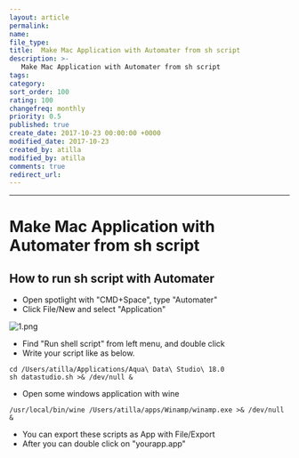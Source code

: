 ```yaml
---
layout: article
permalink:
name:
file_type:
title:  Make Mac Application with Automater from sh script
description: >-
   Make Mac Application with Automater from sh script
tags:  
category:  
sort_order: 100
rating: 100
changefreq: monthly
priority: 0.5
published: true
create_date: 2017-10-23 00:00:00 +0000
modified_date: 2017-10-23
created_by: atilla
modified_by: atilla
comments: true
redirect_url:
---
```

---

# Make Mac Application with Automater from sh script

## How to run sh script with Automater

- Open spotlight with "CMD+Space", type "Automater"
- Click File/New and select "Application"

![1.png]({{site.img}}/automater/1.png)


- Find "Run shell script" from left menu, and double click
- Write your script like as below.

```
cd /Users/atilla/Applications/Aqua\ Data\ Studio\ 18.0
sh datastudio.sh >& /dev/null &
```

- Open some windows application with wine


```
/usr/local/bin/wine /Users/atilla/apps/Winamp/winamp.exe >& /dev/null &

```
- You can export these scripts as  App with File/Export
- After you can double click on "yourapp.app"  
